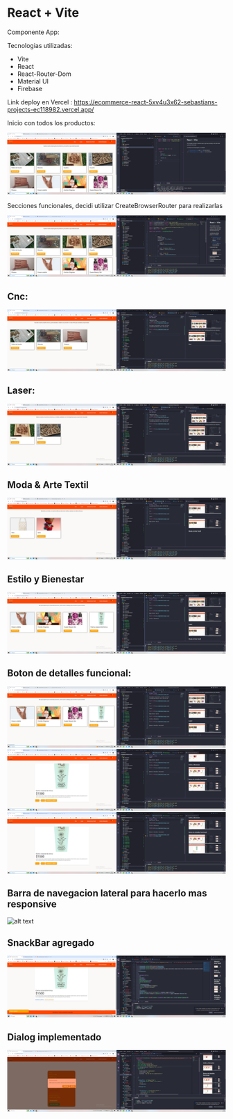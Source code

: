 # React + Vite



Componente App:

Tecnologias utilizadas:

- Vite
- React
- React-Router-Dom
- Material UI
- Firebase 

Link deploy en Vercel :
https://ecommerce-react-5xv4u3x62-sebastians-projects-ec118982.vercel.app/




Inicio con todos los productos:

![alt text](/src/imgReadme/image.png)

Secciones funcionales, decidi utilizar CreateBrowserRouter para realizarlas

![alt text](/src/imgReadme/image2.png)

Cnc:
-
![alt text](/src/imgReadme/image3.png)

Laser:
-
![alt text](/src/imgReadme/image4.png)

Moda & Arte Textil
-
![alt text](/src/imgReadme/image5.png)

Estilo y Bienestar
-
![alt text](/src/imgReadme/image6.png)


Boton de detalles funcional:
-
![alt text](/src/imgReadme/image7.png)
![alt text](/src/imgReadme/image8.png)
![alt text](/src/imgReadme/image9.png)

Barra de navegacion lateral para hacerlo mas responsive
-
![alt text](/src/imgReadme/image10.png)

SnackBar agregado 
-
![alt text](/src/imgReadme/image11.png)

Dialog implementado
-
![alt text](/src/imgReadme/image12.png)
